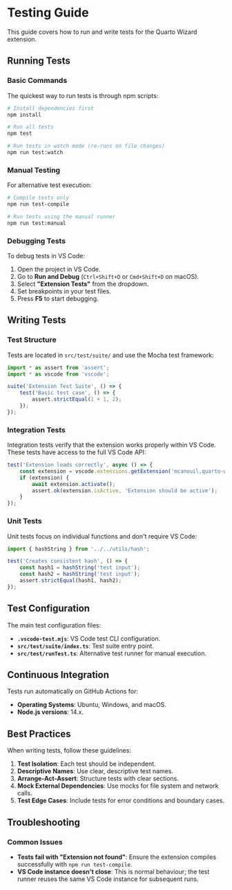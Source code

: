 # Testing Guide

This guide covers how to run and write tests for the Quarto Wizard extension.

## Running Tests

### Basic Commands

The quickest way to run tests is through npm scripts:

```bash
# Install dependencies first
npm install

# Run all tests
npm test

# Run tests in watch mode (re-runs on file changes)
npm run test:watch
```

### Manual Testing

For alternative test execution:

```bash
# Compile tests only
npm run test-compile

# Run tests using the manual runner
npm run test:manual
```

### Debugging Tests

To debug tests in VS Code:

1. Open the project in VS Code.
2. Go to **Run and Debug** (`Ctrl+Shift+D` or `Cmd+Shift+D` on macOS).
3. Select **"Extension Tests"** from the dropdown.
4. Set breakpoints in your test files.
5. Press **F5** to start debugging.

## Writing Tests

### Test Structure

Tests are located in `src/test/suite/` and use the Mocha test framework:

```typescript
import * as assert from 'assert';
import * as vscode from 'vscode';

suite('Extension Test Suite', () => {
    test('Basic test case', () => {
        assert.strictEqual(1 + 1, 2);
    });
});
```

### Integration Tests

Integration tests verify that the extension works properly within VS Code. These tests have access to the full VS Code API:

```typescript
test('Extension loads correctly', async () => {
    const extension = vscode.extensions.getExtension('mcanouil.quarto-wizard');
    if (extension) {
        await extension.activate();
        assert.ok(extension.isActive, 'Extension should be active');
    }
});
```

### Unit Tests

Unit tests focus on individual functions and don't require VS Code:

```typescript
import { hashString } from '../../utils/hash';

test('Creates consistent hash', () => {
    const hash1 = hashString('test input');
    const hash2 = hashString('test input');
    assert.strictEqual(hash1, hash2);
});
```

## Test Configuration

The main test configuration files:

- **`.vscode-test.mjs`**: VS Code test CLI configuration.
- **`src/test/suite/index.ts`**: Test suite entry point.
- **`src/test/runTest.ts`**: Alternative test runner for manual execution.

## Continuous Integration

Tests run automatically on GitHub Actions for:

- **Operating Systems**: Ubuntu, Windows, and macOS.
- **Node.js versions**: 14.x.

## Best Practices

When writing tests, follow these guidelines:

1. **Test Isolation**: Each test should be independent.
2. **Descriptive Names**: Use clear, descriptive test names.
3. **Arrange-Act-Assert**: Structure tests with clear sections.
4. **Mock External Dependencies**: Use mocks for file system and network calls.
5. **Test Edge Cases**: Include tests for error conditions and boundary cases.

## Troubleshooting

### Common Issues

- **Tests fail with "Extension not found"**: Ensure the extension compiles successfully with `npm run test-compile`.
- **VS Code instance doesn't close**: This is normal behaviour; the test runner reuses the same VS Code instance for subsequent runs.
